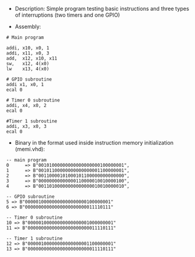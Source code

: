 * Description:
Simple program testing basic instructions and three types of interruptions (two timers and one GPIO)

* Assembly:
```
# Main program

addi, x10, x0, 1
addi, x11, x0, 3
add,  x12, x10, x11
sw,   x12, 4(x0)
lw    x13, 4(x0)

# GPIO subroutine
addi x1, x0, 1
ecal 0

# Timer 0 subroutine
addi, x4, x0, 2
ecal 0

#Timer 1 subroutine
addi, x3, x0, 3
ecal 0
```

* Binary in the format used inside instruction memory initialization (memi.vhd):
```
-- main program
0      => B"00101000000000000000000100000001",
1      => B"00101100000000000000001100000001",
2      => B"00110000101000101100000000000000",
3      => B"00000000000000110000010010000100",
4      => B"00110100000000000000010010000010",

-- GPIO subroutine
5 => B"00000100000000000000000100000001"
6 => B"00000000000000000000000011110111"

-- Timer 0 subroutine
10 => B"00000100000000000000001000000001"
11 => B"00000000000000000000000011110111"

-- Timer 1 subroutine
12 => B"00000100000000000000001100000001"
13 => B"00000000000000000000000011110111"
```
